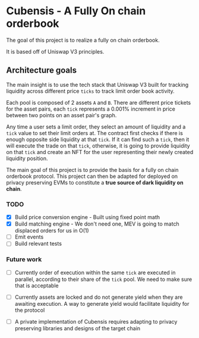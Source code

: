 # Cubensis - A Fully On chain orderbook

The goal of this project is to realize a fully on chain orderbook. 

It is based off of Uniswap V3 principles.

## Architecture goals

The main insight is to use the tech stack that Uniswap V3 built for tracking liquidity across different price `ticks` to track limit order book activity.

Each pool is composed of 2 assets `A` and `B`. There are different price tickets for the asset pairs, each `tick` represents a 0.001% increment in price between two points on an asset pair's graph.

Any time a user sets a limit order, they select an amount of liquidity and a `tick` value to set their limit orders at. The contract first checks if there is enough opposite side liquidity at that `tick`. If it can find such a `tick`, then it will execute the trade on that `tick`, otherwise, it is going to provide liquidity on that `tick` and create an NFT for the user representing their newly created liquidity position.

The main goal of this project is to provide the basis for a fully on chain orderbook protocol. This project can then be adapted for deployed on privacy preserving EVMs to constitute a **true source of dark liquidity on chain**.

### TODO
- [x] Build price conversion engine - Built using fixed point math
- [x] Build matching engine - We don't need one, MEV is going to match displaced orders for us in O(1)
- [ ] Emit events
- [ ] Build relevant tests
 
### Future work
- [ ] Currently order of execution within the same `tick` are executed in parallel, according to their share of the `tick` pool. We need to make sure that is acceptable
- [ ] Currently assets are locked and do not generate yield when they are awaiting execution. A way to generate yield would facilitate liquidity for the protocol
- [ ] A private implementation of Cubensis requires adapting to privacy preserving libraries and designs of the target chain

